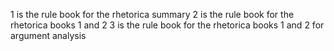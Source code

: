 1 is the rule book for the rhetorica summary
2 is the rule book for the rhetorica books 1 and 2
3 is the rule book for the rhetorica books 1 and 2 for argument analysis